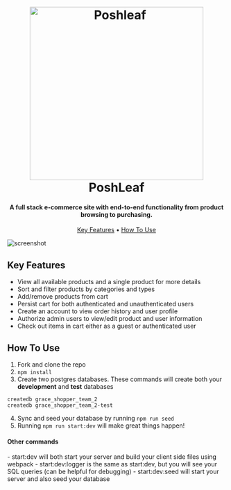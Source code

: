 <h1 align="center">
  <br>
  <a href="https://gs-poshleaf.herokuapp.com/"><img src="https://gs-poshleaf.herokuapp.com/img/logo.svg" alt="Poshleaf" width="400"></a>
  <br>
  PoshLeaf
  <br>
</h1>

<h4 align="center">A full stack e-commerce site with end-to-end functionality from product browsing to purchasing.</h4>

<p align="center">
  <a href="#key-features">Key Features</a> •
  <a href="#how-to-use">How To Use</a>
</p>

![screenshot](https://res.cloudinary.com/juliekim0918/image/upload/v1651498104/Screen_Shot_2022-05-02_at_9.28.13_AM_nkww1k.png)

## Key Features

- View all available products and a single product for more details
- Sort and filter products by categories and types
- Add/remove products from cart
- Persist cart for both authenticated and unauthenticated users
- Create an account to view order history and user profile
- Authorize admin users to view/edit product and user information
- Check out items in cart either as a guest or authenticated user

## How To Use

1. Fork and clone the repo
2. `npm install`
3. Create two postgres databases. These commands will create both your **development** and **test** databases

```
createdb grace_shopper_team_2
createdb grace_shopper_team_2-test
```

4. Sync and seed your database by running `npm run seed`
5. Running `npm run start:dev` will make great things happen!

<h4>Other commands</h4>
- start:dev will both start your server and build your client side files using webpack
- start:dev:logger is the same as start:dev, but you will see your SQL queries (can be helpful for debugging)
- start:dev:seed will start your server and also seed your database
